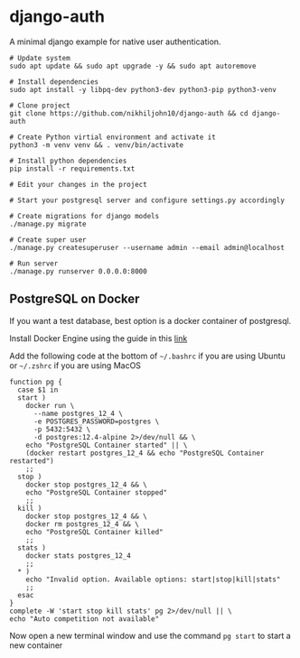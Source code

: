 # django-auth

A minimal django example for native user authentication.

```
# Update system
sudo apt update && sudo apt upgrade -y && sudo apt autoremove

# Install dependencies
sudo apt install -y libpq-dev python3-dev python3-pip python3-venv

# Clone project
git clone https://github.com/nikhiljohn10/django-auth && cd django-auth

# Create Python virtial environment and activate it
python3 -m venv venv && . venv/bin/activate

# Install python dependencies
pip install -r requirements.txt

# Edit your changes in the project

# Start your postgresql server and configure settings.py accordingly

# Create migrations for django models
./manage.py migrate

# Create super user
./manage.py createsuperuser --username admin --email admin@localhost

# Run server
./manage.py runserver 0.0.0.0:8000
```

## PostgreSQL on Docker

If you want a test database, best option is a docker container of postgresql.

Install Docker Engine using the guide in this [link](https://docs.docker.com/get-docker/)

Add the following code at the bottom of `~/.bashrc` if you are using Ubuntu or
`~/.zshrc` if you are using MacOS
```
function pg {
  case $1 in
  start )
    docker run \
      --name postgres_12_4 \
      -e POSTGRES_PASSWORD=postgres \
      -p 5432:5432 \
      -d postgres:12.4-alpine 2>/dev/null && \
    echo "PostgreSQL Container started" || \
    (docker restart postgres_12_4 && echo "PostgreSQL Container restarted")
    ;;
  stop )
    docker stop postgres_12_4 && \
    echo "PostgreSQL Container stopped"
    ;;
  kill )
    docker stop postgres_12_4 && \
    docker rm postgres_12_4 && \
    echo "PostgreSQL Container killed"
    ;;
  stats )
    docker stats postgres_12_4
    ;;
  * )
    echo "Invalid option. Available options: start|stop|kill|stats"
    ;;
  esac
}
complete -W 'start stop kill stats' pg 2>/dev/null || \
echo "Auto competition not available"
```

Now open a new terminal window and use the command `pg start` to start a new container

